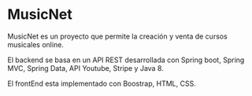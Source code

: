 # MusicNet
MusicNet es un proyecto que permite la creación y venta de cursos musicales online. 

El backend se basa en un API REST desarrollada con Spring boot, Spring MVC, Spring Data, API Youtube, Stripe y Java 8.

El frontEnd esta implementado con Boostrap, HTML, CSS.
